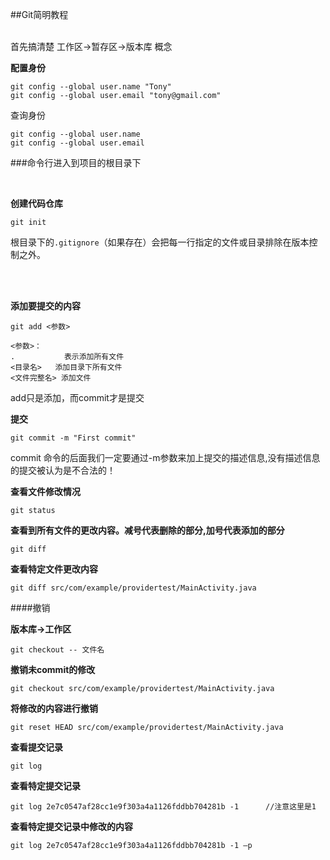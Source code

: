 ##Git简明教程
<br/><br/>

首先搞清楚 工作区->暂存区->版本库 概念

**配置身份**

```
git config --global user.name "Tony"
git config --global user.email "tony@gmail.com"
```

查询身份	
	
```
git config --global user.name 
git config --global user.email 
```

###命令行进入到项目的根目录下

<br />

**创建代码仓库**	

```
git init 
```

根目录下的`.gitignore`（如果存在）会把每一行指定的文件或目录排除在版本控制之外。

<br />
<br />

**添加要提交的内容**

```
git add <参数>

<参数>：
.    		表示添加所有文件
<目录名> 	添加目录下所有文件
<文件完整名>	添加文件
```




add只是添加，而commit才是提交


**提交**

```
git commit -m "First commit"
```
commit 命令的后面我们一定要通过-m参数来加上提交的描述信息,没有描述信息的提交被认为是不合法的！





**查看文件修改情况**			

```
git status  	
```


**查看到所有文件的更改内容。减号代表删除的部分,加号代表添加的部分**

```
git diff 		
```
**查看特定文件更改内容**			

```
git diff src/com/example/providertest/MainActivity.java 
```

####撤销

**版本库->工作区**

```
git checkout -- 文件名
```


**撤销未commit的修改**		

```
git checkout src/com/example/providertest/MainActivity.java 
```
**将修改的内容进行撤销**		

```
git reset HEAD src/com/example/providertest/MainActivity.java 
```

**查看提交记录** 			

```
git log
```
**查看特定提交记录**
			
```	
git log 2e7c0547af28cc1e9f303a4a1126fddbb704281b -1      //注意这里是1
```


**查看特定提交记录中修改的内容** 
	
```
git log 2e7c0547af28cc1e9f303a4a1126fddbb704281b -1 –p
```
